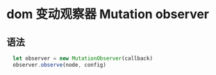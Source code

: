 #  dom 变动观察器 Mutation observer
## 语法
  ```js
    let observer = new MutationObserver(callback)
    observer.observe(node, config)
  ```
